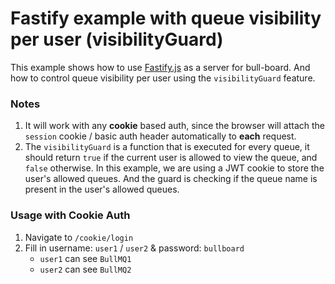 # Fastify example with queue visibility per user (visibilityGuard)

This example shows how to use [Fastify.js](https://www.fastify.io/) as a server for bull-board.
And how to control queue visibility per user using the `visibilityGuard` feature.

### Notes
1. It will work with any **cookie** based auth, since the browser will attach
   the `session` cookie / basic auth header automatically to **each** request.
2. The `visibilityGuard` is a function that is executed for every queue,
   it should return `true` if the current user is allowed to view the queue, and `false` otherwise.
   In this example, we are using a JWT cookie to store the user's allowed queues.
   And the guard is checking if the queue name is present in the user's allowed queues.

### Usage with Cookie Auth
1. Navigate to `/cookie/login`
2. Fill in username: `user1` / `user2` & password: `bullboard`
   - `user1` can see `BullMQ1`
   - `user2` can see `BullMQ2`


